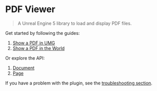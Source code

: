 
# PDF Viewer

> A Unreal Engine 5 library to load and display PDF files.


Get started by following the guides:
1. [Show a PDF in UMG](/umg)
1. [Show a PDF in the World](/world)

Or explore the API:
1. [Document](/document)
2. [Page](/page)

If you have a problem with the plugin, see the [troubleshooting section](/troubleshoting). 

<div class="centered">

</div>

<div class="centered">
</div>
